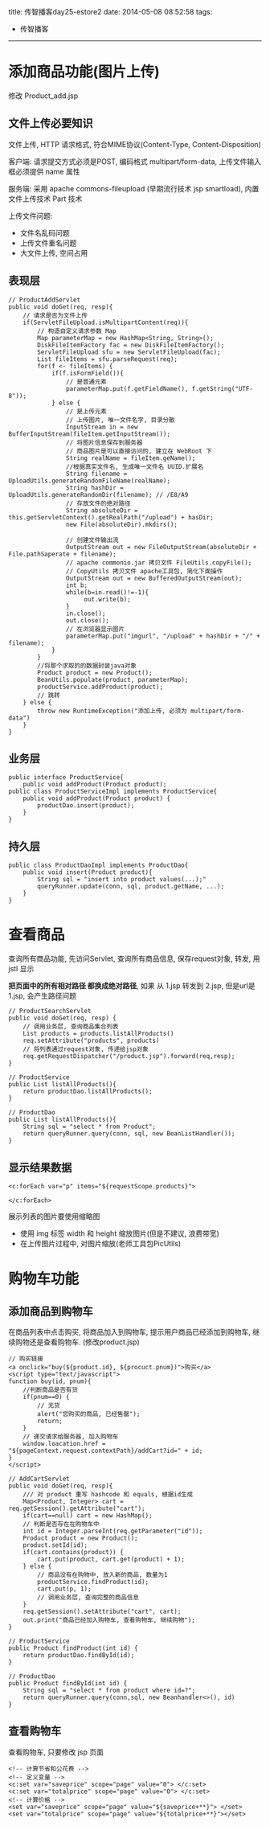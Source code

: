 title: 传智播客day25-estore2
date: 2014-05-08 08:52:58
tags:
- 传智播客
---

# 添加商品功能(图片上传) #

修改 Product_add.jsp


## 文件上传必要知识 ##

文件上传, HTTP 请求格式, 符合MIME协议(Content-Type, Content-Disposition)

客户端: 请求提交方式必须是POST, 编码格式 multipart/form-data,
上传文件输入框必须提供 name 属性

服务端: 采用 apache commons-fileupload (早期流行技术 jsp smartload),
内置文件上传技术 Part 技术

上传文件问题:
* 文件名乱码问题
* 上传文件重名问题
* 大文件上传, 空间占用

## 表现层 ##
~~~~~~
// ProductAddServlet
public void doGet(req, resp){
    // 请求是否为文件上传
    if(ServletFileUpload.isMultipartContent(req)){
        // 构造自定义请求参数 Map
        Map parameterMap = new HashMap<String, String>();
        DiskFileItemFactory fac = new DiskFileItemFactory();
        ServletFileUpload sfu = new ServletFileUpload(fac);
        List fileItems = sfu.parseRequest(req);
        for(f <- fileItems) {
            if(f.isFormField()){
                // 是普通元素
                parameterMap.put(f.getFieldName(), f.getString("UTF-8"));
            } else {
                // 是上传元素
                // 上传图片, 唯一文件名字, 目录分散
                InputStream in = new BufferInputStream(fileItem.getInputStream());
                // 将图片信息保存到服务器
                // 商品图片是可以直接访问的, 建立在 WebRoot 下
                String realName = fileItem.geName();
                //根据真实文件名, 生成唯一文件名 UUID.扩展名
                String filename = UploadUtils.generateRandomFileName(realName);
                String hashDir = UploadUtils.generateRandomDir(filename); // /E8/A9
                // 存放文件的绝对路径
                String absoluteDir = this.getServletContext().getRealPath("/upload") + hasDir;
                new File(absoluteDir).mkdirs();

                // 创建文件输出流
                OutputStream out = new FileOutputStream(absoluteDir + File.pathSaperate + filename);
                // apache commonio.jar 拷贝文件 FileUtils.copyFile();
                // CopyUtils 拷贝文件 apache工具包, 简化下面操作
                OutputStream out = new BufferedOutputStream(out);
                int b;
                while(b=in.read()!=-1){
                     out.write(b);
                }
                in.close();
                out.close();
                // 在浏览器显示图片
                parameterMap.put("imgurl", "/upload" + hashDir + "/" + filename);
            }
        }
        //将那个求取的的数据封装java对象
        Product product = new Product();
        BeanUtils.populate(product, parameterMap);
        productService.addProduct(product);
        // 跳转
    } else {
        throw new RuntimeException("添加上传, 必须为 multipart/form-data")
    }
}
~~~~~~
## 业务层 ##
~~~~~~
public interface ProductService{
    public void addProduct(Product product);
public class ProductServiceImpl implements ProductService{
    public void addProduct(Product product) {
        productDao.insert(product);
    }
}
~~~~~~

## 持久层 ##
~~~~~~
public class ProductDaoImpl implements ProductDao{
    public void insert(Product product){
        String sql = "insert into product values(...);"
        queryRunner.update(conn, sql, product.getName, ...);
    }
}
~~~~~~

# 查看商品 #
查询所有商品功能, 先访问Servlet, 查询所有商品信息, 保存request对象, 转发, 用 jstl 显示

**把页面中的所有相对路径 都换成绝对路径**,
如果 从 1.jsp 转发到 2.jsp, 但是url是 1.jsp, 会产生路径问题

~~~~~~
// ProductSearchServlet
public void doGet(req, resp) {
    // 调用业务层, 查询商品集合列表
    List products = products.listAllProducts()
    req.setAttribute("products", products)
    // 将列表通过request对象, 传递给jsp对象
    req.getRequestDispatcher("/product.jsp").forward(req,resp);
}

// ProductService
public List listAllProducts(){
    return productDao.listAllProducts(); 
}

// ProductDao
public List listAllProducts(){
    String sql = "select * from Product";
    return queryRunner.query(conn, sql, new BeanListHandler());
}
~~~~~~

## 显示结果数据 ##
~~~~~~
<c:forEach var="p" items="${requestScope.products}">
    
</c:forEach>
~~~~~~

展示列表的图片要使用缩略图
* 使用 img 标签 width 和 height 缩放图片(但是不建议, 浪费带宽)
* 在上传图片过程中, 对图片缩放(老师工具包PicUtils)

# 购物车功能 #

## 添加商品到购物车 ##
在商品列表中点击购买, 将商品加入到购物车, 提示用户商品已经添加到购物车,
继续购物还是查看购物车. (修改product.jsp)

~~~~~~
// 购买链接
<a onclick="buy(${product.id}, ${procuct.pnum})">购买</a>
<script type="text/javascript">
function buy(id, pnum){
    //判断商品是否有货
    if(pnum==0) {
        // 无货
        alert("您购买的商品, 已经售罄");
        return;
    }
    // 递交请求给服务器, 加入购物车
    window.loacation.href = "${pageContext.request.contextPath}/addCart?id=" + id;
}
</script>
~~~~~~

~~~~~~
// AddCartServlet
public void doGet(req, resp){
    /// 对 product 重写 hashcode 和 equals, 根据id生成
    Map<Product, Integer> cart = req.getSession().getAttribute("cart");
    if(cart==null) cart = new HashMap();
    // 判断是否存在在购物车中
    int id = Integer.parseInt(req.getParameter("id"));
    Product product = new Product();
    product.setId(id);
    if(cart.contains(product)) {
        cart.put(product, cart.get(product) + 1);
    } else {
        // 商品没有在购物中, 放入新的商品, 数量为1
        productService.findProduct(id);
        cart.put(p, 1);
        // 调用业务层, 查询完整的商品信息
    }
    req.getSession().setAttribute("cart", cart);
    out.print("商品已经加入购物车, 查看购物车, 继续购物");
}

// ProductService
public Product findProduct(int id) {
    return productDao.findById(id);
}

// ProductDao
public Product findById(int id) {
    String sql = "select * from product where id=?";
    return queryRunner.query(conn,sql, new Beanhandler<>(), id)
}
~~~~~~
## 查看购物车 ##

查看购物车, 只要修改 jsp 页面

~~~~~~
<!-- 计算节省和公花费 -->
<!-- 定义变量 -->
<c:set var="saveprice" scope="page" value="0"> </c:set>
<c:set var="totalprice" scope="page" value="0"> </c:set>
<!-- 计算价格 -->
<set var="saveprice" scope="page" value="${saveprice+**}"> </set>
<set var="totalprice" scope="page" value="${totalprice+**}"></set>
~~~~~~
